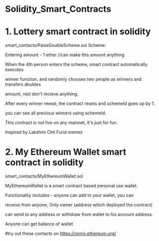# Solidity_Smart_Contracts

  # 1. Lottery smart contract in solidity


  smart_contacts/PaiseDoubleScheme.sol
  Scheme: 

  Entering amount - 1 ether  //can make this amount anything

  When the 4th person enters the scheme, smart contract automatically executes

  winner function, and randomly chooses two people as winners and transfers doubles

  amount, rest don't recieve anything.

  After every winner reveal, the contract resets and schemeId goes up by 1.

  you can see all previous winners using schemeId.


  This contract is not live on any mainnet, it's just for fun.

  Inspired by Lakshmi Chit Fund memes

  
  # 2. My Ethereum Wallet smart contract in solidity 
  
  
  smart_contacts/MyEthereumWallet.sol
  
  MyEthereumWallet is a smart contract based personal use wallet.
  
  Functionality includes - anyone can add to your wallet, you can 
  
  receive from anyone,  Only owner (address which deployed the contract)
  
  can send to any address or withdraw from wallet to his account address.
  
  Anyone can get balance of wallet




#try out these contacts on https://remix.ethereum.org/
  
